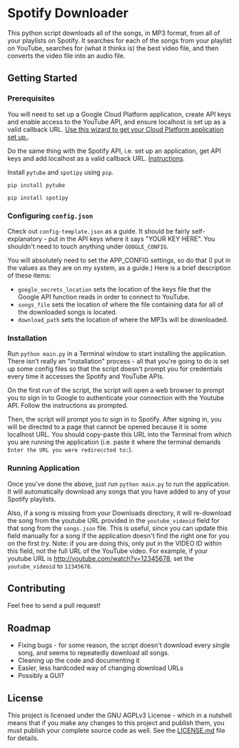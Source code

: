 # Spotify Downloader

This python script downloads all of the songs, in MP3 format, from all of your playlists on Spotify. It searches for each of the songs from your playlist on YouTube, searches for (what it thinks is) the best video file, and then converts the video file into an audio file.

## Getting Started

### Prerequisites

You will need to set up a Google Cloud Platform application, create API keys and enable access to the YouTube API, and ensure localhost is set up as a valid callback URL. [Use this wizard to get your Cloud Platform application set up.](https://console.developers.google.com/flows/enableapi?apiid=youtube).

Do the same thing with the Spotify API, i.e. set up an application, get API keys and add localhost as a valid callback URL. [Instructions](https://developer.spotify.com/web-api/tutorial/).

Install `pytube` and `spotipy` using `pip`.

`pip install pytube`

`pip install spotipy`

### Configuring `config.json`

Check out `config-template.json` as a guide. It should be fairly self-explanatory - put in the API keys where it says "YOUR KEY HERE". You shouldn't need to touch anything under `GOOGLE_CONFIG`.

You will absolutely need to set the APP_CONFIG settings, so do that (I put in the values as they are on my system, as a guide.) Here is a brief description of these items: 

- `google_secrets_location` sets the location of the keys file that the Google API function reads in order to connect to YouTube.
- `songs_file` sets the location of where the file containing data for all of the downloaded songs is located.
- `download_path` sets the location of where the MP3s will be downloaded.

### Installation

Run `python main.py` in a Terminal window to start installing the application. There isn't really an "installation" process - all that you're going to do is set up some config files so that the script doesn't prompt you for credentials every time it accesses the Spotify and YouTube APIs.

On the first run of the script, the script will open a web browser to prompt you to sign in to Google to authenticate your connection with the Youtube API. Follow the instructions as prompted.

Then, the script will prompt you to sign in to Spotify. After signing in, you will be directed to a page that cannot be opened because it is some localhost URL. You should copy-paste this URL into the Terminal from which you are running the application (i.e. paste it where the terminal demands `Enter the URL you were redireccted to:`).

### Running Application

Once you've done the above, just run `python main.py` to run the application. It will automatically download any songs that you have added to any of your Spotify playlists. 

Also, if a song is missing from your Downloads directory, it will re-download the song from the youtube URL provided in the `youtube_videoid` field for that song from the `songs.json` file. This is useful, since you can update this field manually for a song if the application doesn't find the right one for you on the first try. Note: if you are doing this, only put in the VIDEO ID within this field, not the full URL of the YouTube video. For example, if your youtube URL is http://youtube.com/watch?v=12345678, set the `youtube_videoid` to `12345678`.

## Contributing

Feel free to send a pull request!

## Roadmap

- Fixing bugs - for some reason, the script doesn't download every single song, and seems to repeatedly download all songs.
- Cleaning up the code and documenting it
- Easier, less hardcoded way of changing download URLs
- Possibly a GUI?

## License

This project is licensed under the GNU AGPLv3 License - which in a nutshell means that if you make any changes to this project and publish them, you must publish your complete source code as well. See the [LICENSE.md](LICENSE.md) file for details.